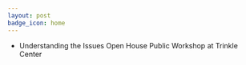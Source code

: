```yaml
---
layout: post
badge_icon: home
---
```


* Understanding the Issues Open House Public Workshop at Trinkle Center

